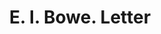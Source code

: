 ---
doi: 10.7916/D82245WK
date_other: '1917'
date_other_textual: '1917'
form: correspondence
genre:
- Letters (correspondence)
name:
- E. I. Bowe
object_in_context_url: https://biggert.cul.columbia.edu/items/view/ave_biggert_01558
subject_hierarchical_geographic:
- Huron, South Dakota, United States
subject_name:
- E. I. Bowe
title: E. I. Bowe. Letter
sort_title: E. I. Bowe. Letter
call_number: ave_biggert_01558
coordinates:
- 44.35916666666667,-98.21805555555555
pid: ave_biggert_01558
identifiers: ave_biggert_01558
canvas_id: ldpd:396819
permalink: "/items/ave_biggert_01558/"
layout: iiif-image-page
---